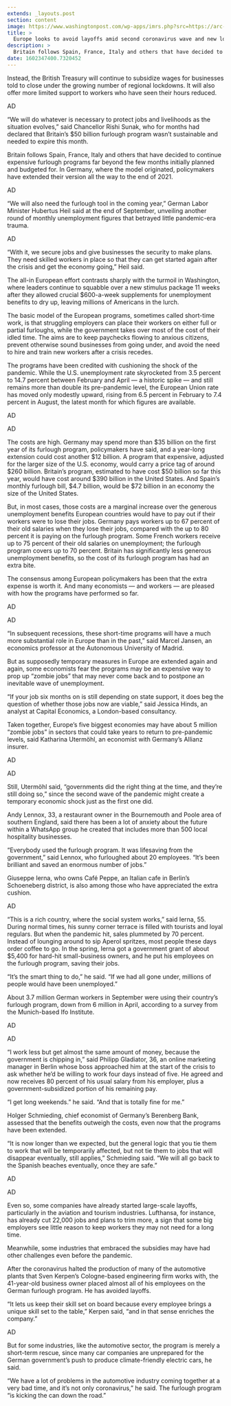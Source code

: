 ```yaml
--- 
extends: _layouts.post 
section: content 
image: https://www.washingtonpost.com/wp-apps/imrs.php?src=https://arc-anglerfish-washpost-prod-washpost.s3.amazonaws.com/public/NIRNF2AKMYI6XILG3RBJWOANCA.jpg&w=1440 
title: > 
  Europe looks to avoid layoffs amid second coronavirus wave and new lockdowns 
description: > 
  Britain follows Spain, France, Italy and others that have decided to continue expensive furlough programs far beyond the few months initially planned and budgeted for.Some French workers receive up to 75 percent of their old salaries on unemployment; the furlough program covers up to 70 percent.Britain has significantly less generous unemployment benefits, so the cost of its furlough program has had an extra bite.“Everybody used the furlough program.The furlough program “is kicking the can down the road.” 
date: 1602347400.7320452 
--- 
```

Instead, the British Treasury will continue to subsidize wages for businesses told to close under the growing number of regional lockdowns. It will also offer more limited support to workers who have seen their hours reduced.

AD

“We will do whatever is necessary to protect jobs and livelihoods as the situation evolves,” said Chancellor Rishi Sunak, who for months had declared that Britain’s $50 billion furlough program wasn’t sustainable and needed to expire this month.

Britain follows Spain, France, Italy and others that have decided to continue expensive furlough programs far beyond the few months initially planned and budgeted for. In Germany, where the model originated, policymakers have extended their version all the way to the end of 2021.

AD

“We will also need the furlough tool in the coming year,” German Labor Minister Hubertus Heil said at the end of September, unveiling another round of monthly unemployment figures that betrayed little pandemic-era trauma.

AD

“With it, we secure jobs and give businesses the security to make plans. They need skilled workers in place so that they can get started again after the crisis and get the economy going,” Heil said.

The all-in European effort contrasts sharply with the turmoil in Washington, where leaders continue to squabble over a new stimulus package 11 weeks after they allowed crucial $600-a-week supplements for unemployment benefits to dry up, leaving millions of Americans in the lurch.

The basic model of the European programs, sometimes called short-time work, is that struggling employers can place their workers on either full or partial furloughs, while the government takes over most of the cost of their idled time. The aims are to keep paychecks flowing to anxious citizens, prevent otherwise sound businesses from going under, and avoid the need to hire and train new workers after a crisis recedes.

The programs have been credited with cushioning the shock of the pandemic. While the U.S. unemployment rate skyrocketed from 3.5 percent to 14.7 percent between February and April — a historic spike — and still remains more than double its pre-pandemic level, the European Union rate has moved only modestly upward, rising from 6.5 percent in February to 7.4 percent in August, the latest month for which figures are available.

AD

AD

The costs are high. Germany may spend more than $35 billion on the first year of its furlough program, policymakers have said, and a year-long extension could cost another $12 billion. A program that expensive, adjusted for the larger size of the U.S. economy, would carry a price tag of around $260 billion. Britain’s program, estimated to have cost $50 billion so far this year, would have cost around $390 billion in the United States. And Spain’s monthly furlough bill, $4.7 billion, would be $72 billion in an economy the size of the United States.

But, in most cases, those costs are a marginal increase over the generous unemployment benefits European countries would have to pay out if their workers were to lose their jobs. Germany pays workers up to 67 percent of their old salaries when they lose their jobs, compared with the up to 80 percent it is paying on the furlough program. Some French workers receive up to 75 percent of their old salaries on unemployment; the furlough program covers up to 70 percent. Britain has significantly less generous unemployment benefits, so the cost of its furlough program has had an extra bite.

The consensus among European policymakers has been that the extra expense is worth it. And many economists — and workers — are pleased with how the programs have performed so far.

AD

AD

“In subsequent recessions, these short-time programs will have a much more substantial role in Europe than in the past,” said Marcel Jansen, an economics professor at the Autonomous University of Madrid.

But as supposedly temporary measures in Europe are extended again and again, some economists fear the programs may be an expensive way to prop up “zombie jobs” that may never come back and to postpone an inevitable wave of unemployment.

“If your job six months on is still depending on state support, it does beg the question of whether those jobs now are viable,” said Jessica Hinds, an analyst at Capital Economics, a London-based consultancy.

Taken together, Europe’s five biggest economies may have about 5 million “zombie jobs” in sectors that could take years to return to pre-pandemic levels, said Katharina Utermöhl, an economist with Germany’s Allianz insurer.

AD

AD

Still, Utermöhl said, “governments did the right thing at the time, and they’re still doing so,” since the second wave of the pandemic might create a temporary economic shock just as the first one did.

Andy Lennox, 33, a restaurant owner in the Bournemouth and Poole area of southern England, said there has been a lot of anxiety about the future within a WhatsApp group he created that includes more than 500 local hospitality businesses.

“Everybody used the furlough program. It was lifesaving from the government,” said Lennox, who furloughed about 20 employees. “It’s been brilliant and saved an enormous number of jobs.”

Giuseppe Ierna, who owns Café Peppe, an Italian cafe in Berlin’s Schoeneberg district, is also among those who have appreciated the extra cushion.

AD

“This is a rich country, where the social system works,” said Ierna, 55. During normal times, his sunny corner terrace is filled with tourists and loyal regulars. But when the pandemic hit, sales plummeted by 70 percent. Instead of lounging around to sip Aperol spritzes, most people these days order coffee to go. In the spring, Ierna got a government grant of about $5,400 for hard-hit small-business owners, and he put his employees on the furlough program, saving their jobs.

“It’s the smart thing to do,” he said. “If we had all gone under, millions of people would have been unemployed.”

About 3.7 million German workers in September were using their country’s furlough program, down from 6 million in April, according to a survey from the Munich-based Ifo Institute.

AD

AD

“I work less but get almost the same amount of money, because the government is chipping in,” said Philipp Gladiator, 36, an online marketing manager in Berlin whose boss approached him at the start of the crisis to ask whether he’d be willing to work four days instead of five. He agreed and now receives 80 percent of his usual salary from his employer, plus a government-subsidized portion of his remaining pay.

“I get long weekends.” he said. “And that is totally fine for me.”

Holger Schmieding, chief economist of Germany’s Berenberg Bank, assessed that the benefits outweigh the costs, even now that the programs have been extended.

“It is now longer than we expected, but the general logic that you tie them to work that will be temporarily affected, but not tie them to jobs that will disappear eventually, still applies,” Schmieding said. “We will all go back to the Spanish beaches eventually, once they are safe.”

AD

AD

Even so, some companies have already started large-scale layoffs, particularly in the aviation and tourism industries. Lufthansa, for instance, has already cut 22,000 jobs and plans to trim more, a sign that some big employers see little reason to keep workers they may not need for a long time.

Meanwhile, some industries that embraced the subsidies may have had other challenges even before the pandemic.

After the coronavirus halted the production of many of the automotive plants that Sven Kerpen’s Cologne-based engineering firm works with, the 41-year-old business owner placed almost all of his employees on the German furlough program. He has avoided layoffs.

“It lets us keep their skill set on board because every employee brings a unique skill set to the table,” Kerpen said, “and in that sense enriches the company.”

AD

But for some industries, like the automotive sector, the program is merely a short-term rescue, since many car companies are unprepared for the German government’s push to produce climate-friendly electric cars, he said.

“We have a lot of problems in the automotive industry coming together at a very bad time, and it’s not only coronavirus,” he said. The furlough program “is kicking the can down the road.”